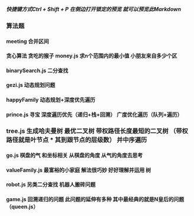 
#####  快捷键方式Ctrl + Shift + P 在侧边打开锁定的预览 就可以预览此Markdown

### 算法题

#### meeting 合并区间

#### 贪心算法 贪吃的猴子 money.js 求n个范围内的最小值 小朋友来自多少个区

#### binarySearch.js 二分查找

#### gezi.js 动态规划问题

#### happyFamily 动态规划+深度优先遍历

#### prince.js 寻宝 深度遍历优先（递归+栈+回溯） 广度优化遍历（队列+遍历）

###  tree.js 生成哈夫曼树 最优二叉树  带权路径长度最短的二叉树 （带权路径就是叶节点 * 其到跟节点的层级数） 并中序遍历

#### go.js 棋盘的气 和坐标相关 从棋盘的角度 从气的角度去思考

#### valueFamily.js 最富裕的小家庭 解法很巧妙 好好理解并运用 树

#### robot.js 另类二分查找 机器人搬砖问题

#### game.js 回溯递归的问题 此问题的延伸有多种 其中最经典的就是N皇后的问题（queen.js）